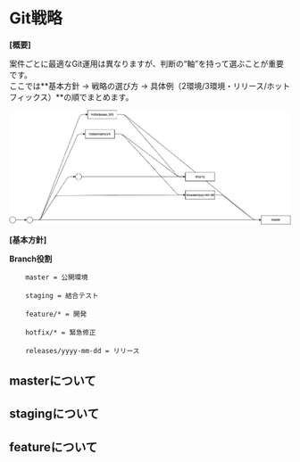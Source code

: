 # Git戦略

__[概要]__

案件ごとに最適なGit運用は異なりますが、判断の“軸”を持って選ぶことが重要です。<br>
ここでは**基本方針 → 戦略の選び方 → 具体例（2環境/3環境・リリース/ホットフィックス）**の順でまとめます。

![概要](../img/png/git.png "概要図")

__[基本方針]__

**Branch役割**
```
    master = 公開環境

    staging = 結合テスト

    feature/* = 開発

    hotfix/* = 緊急修正

    releases/yyyy-mm-dd = リリース
```

## masterについて

## stagingについて

## featureについて
    